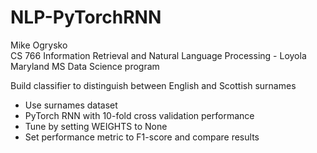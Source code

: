 # NLP-PyTorchRNN

Mike Ogrysko<br>
CS 766 Information Retrieval and Natural Language Processing - Loyola Maryland MS Data Science program<br>

Build classifier to distinguish between English and Scottish surnames
- Use surnames dataset
- PyTorch RNN with 10-fold cross validation performance
- Tune by setting WEIGHTS to None
- Set performance metric to F1-score and compare results
